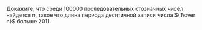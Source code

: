 Докажите, что среди 100000 последовательных стозначных чисел найдется
$n$, такое что длина периода десятичной записи числа ${1\over n}$
больше 2011.